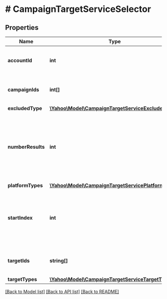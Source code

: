 # # CampaignTargetServiceSelector

## Properties

Name | Type | Description | Notes
------------ | ------------- | ------------- | -------------
**accountId** | **int** | &lt;div lang&#x3D;\&quot;ja\&quot;&gt;アカウントIDです。&lt;/div&gt;&lt;div lang&#x3D;\&quot;en\&quot;&gt;Account ID.&lt;/div&gt; | 
**campaignIds** | **int[]** | &lt;div lang&#x3D;\&quot;ja\&quot;&gt;キャンペーンIDです。&lt;/div&gt;&lt;div lang&#x3D;\&quot;en\&quot;&gt;Campaign ID.&lt;/div&gt; | [optional] 
**excludedType** | [**\Yahoo\Model\CampaignTargetServiceExcludedType**](CampaignTargetServiceExcludedType.md) |  | [optional] 
**numberResults** | **int** | &lt;div lang&#x3D;\&quot;ja\&quot;&gt;ページの最大件数です。このフィールドは、1以上を指定する必要があります。&lt;/div&gt;&lt;div lang&#x3D;\&quot;en\&quot;&gt;Maximum number of results to return in this page. This field must be greater than or equal to 1. Also see Entity Limits per operation.&lt;/div&gt; | [optional] [default to 500]
**platformTypes** | [**\Yahoo\Model\CampaignTargetServicePlatformType[]**](CampaignTargetServicePlatformType.md) |  | [optional] 
**startIndex** | **int** | &lt;div lang&#x3D;\&quot;ja\&quot;&gt;ページの先頭のインデックスです。このフィールドは、1以上を指定する必要があります。&lt;/div&gt;&lt;div lang&#x3D;\&quot;en\&quot;&gt;Index of the first result to return in this page. This field must be greater than or equal to 1.&lt;/div&gt; | [optional] [default to 1]
**targetIds** | **string[]** | &lt;div lang&#x3D;\&quot;ja\&quot;&gt;ターゲットIDです。&lt;/div&gt;&lt;div lang&#x3D;\&quot;en\&quot;&gt;Target ID.&lt;/div&gt; | [optional] 
**targetTypes** | [**\Yahoo\Model\CampaignTargetServiceTargetType[]**](CampaignTargetServiceTargetType.md) |  | [optional] 

[[Back to Model list]](../../README.md#documentation-for-models) [[Back to API list]](../../README.md#documentation-for-api-endpoints) [[Back to README]](../../README.md)


